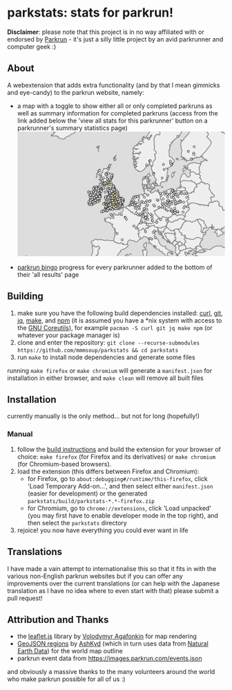 # parkstats: stats for parkrun!

**Disclaimer**: please note that this project is in no way affiliated with or endorsed by [Parkrun](https://www.parkrun.com) - it's just a silly little project by an avid parkrunner and computer geek :)

## About

A webextension that adds extra functionality (and by that I mean gimmicks and eye-candy) to the parkrun website, namely:

- a map with a toggle to show either all or only completed parkruns as well as summary information for completed parkruns (access from the link added below the 'view all stats for this parkrunner' button on a parkrunner's summary statistics page)
![map demonstration](mapdemo.gif)

- [parkrun bingo](https://www.parkrun.org.uk/cranleigh/news/2020/07/11/are-you-playing-or-will-start-parkrun-bingo/) progress for every parkrunner added to the bottom of their 'all results' page

## Building
1. make sure you have the following build dependencies installed: [curl](https://curl.se), [git](https://git-scm.com), [jq](https://stedolan.github.io/jq), [make](https://www.gnu.org/software/make), and [npm](https://www.npmjs.com) (it is assumed you have a \*nix system with access to the [GNU Coreutils](https://www.gnu.org/software/coreutils)), for example `pacman -S curl git jq make npm` (or whatever your package manager is)
2. clone and enter the repository: `git clone --recurse-submodules https://github.com/mmmsoup/parkstats && cd parkstats`
3. run `make` to install node dependencies and generate some files

running `make firefox` or `make chromium` will generate a `manifest.json` for installation in either browser, and `make clean` will remove all built files

## Installation
currently manually is the only method... but not for long (hopefully!)
### Manual
1. follow the [build instructions](#building) and build the extension for your browser of choice: `make firefox` (for Firefox and its derivatives) or `make chromium` (for Chromium-based browsers).
2. load the extension (this differs between Firefox and Chromium):
    - for Firefox, go to `about:debugging#/runtime/this-firefox`, click 'Load Temporary Add-on...', and then select either `manifest.json` (easier for development) or the generated `parkstats/build/parkstats-*.*-firefox.zip`
    - for Chromium, go to `chrome://extensions`, click 'Load unpacked' (you may first have to enable developer mode in the top right), and then select the `parkstats` directory
3. rejoice! you now have everything you could ever want in life

## Translations
I have made a vain attempt to internationalise this so that it fits in with the various non-English parkrun websites but if you can offer any improvements over the current translations (or can help with the Japanese translation as I have no idea where to even start with that) please submit a pull request!

## Attribution and Thanks
- the [leaflet.js](https://leafletjs.com) library by [Volodymyr Agafonkin](https://agafonkin.com) for map rendering
- [GeoJSON regions](https://github.com/AshKyd/geojson-regions) by [AshKyd](https://github.com/AshKyd) (which in turn uses data from [Natural Earth Data](https://www.naturalearthdata.com)) for the world map outline
- parkrun event data from https://images.parkrun.com/events.json

and obviously a massive thanks to the many volunteers around the world who make parkrun possible for all of us :)

